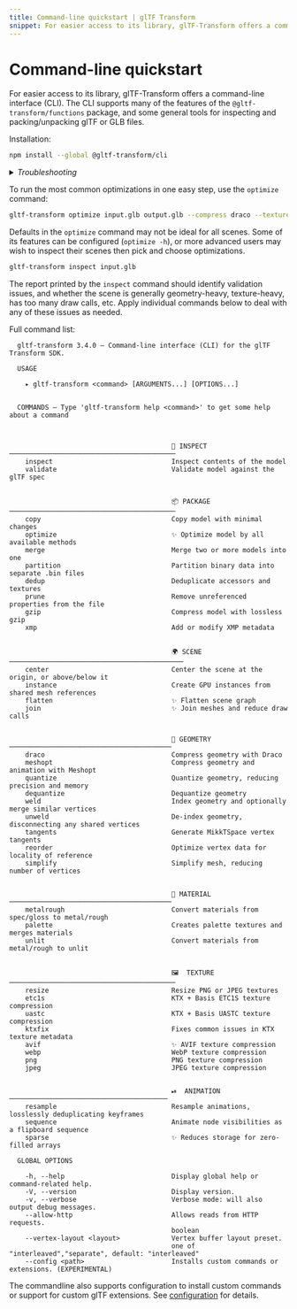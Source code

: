 ```yaml
---
title: Command-line quickstart | glTF Transform
snippet: For easier access to its library, glTF-Transform offers a command-line interface (CLI). The CLI supports many of the features of the…
---
```


# Command-line quickstart

For easier access to its library, glTF-Transform offers a command-line interface (CLI). The
CLI supports many of the features of the `@gltf-transform/functions` package, and some general
tools for inspecting and packing/unpacking glTF or GLB files.

Installation:

```bash
npm install --global @gltf-transform/cli
```

<details>
  <summary><i>Troubleshooting</i></summary>

  glTF Transform uses [Sharp](https://sharp.pixelplumbing.com/) to optimize images. If you encounter errors during
  installation related to Sharp, consult the [Sharp installation](https://sharp.pixelplumbing.com/install) page. When 
  installing the glTF Transform CLI in China, a mirror site provided by Alibaba
  may be required:
  
  ```bash
npm config set sharp_binary_host "https://npmmirror.com/mirrors/sharp"
npm config set sharp_libvips_binary_host "https://npmmirror.com/mirrors/sharp-libvips"
npm install --global @gltf-transform/cli
  ```
  
</details>

To run the most common optimizations in one easy step, use the `optimize` command:

```bash
gltf-transform optimize input.glb output.glb --compress draco --texture-compress webp
```

Defaults in the `optimize` command may not be ideal for all scenes. Some of
its features can be configured (`optimize -h`), or more advanced users
may wish to inspect their scenes then pick and choose optimizations.

```bash
gltf-transform inspect input.glb
```

The report printed by the `inspect` command should identify validation issues,
and whether the scene is generally geometry-heavy, texture-heavy,
has too many draw calls, etc. Apply individual commands below to deal with any of
these issues as needed.

Full command list:

<!-- begin:cli_help -->
```plaintext
  gltf-transform 3.4.0 — Command-line interface (CLI) for the glTF Transform SDK.

  USAGE 
  
    ▸ gltf-transform <command> [ARGUMENTS...] [OPTIONS...]


  COMMANDS — Type 'gltf-transform help <command>' to get some help about a command

                                                                                                
                                                                                                
                                         🔎 INSPECT ──────────────────────────────────────────  
    inspect                              Inspect contents of the model                          
    validate                             Validate model against the glTF spec                   
                                                                                                
                                                                                                
                                         📦 PACKAGE ──────────────────────────────────────────  
    copy                                 Copy model with minimal changes                        
    optimize                             ✨ Optimize model by all available methods             
    merge                                Merge two or more models into one                      
    partition                            Partition binary data into separate .bin files         
    dedup                                Deduplicate accessors and textures                     
    prune                                Remove unreferenced properties from the file           
    gzip                                 Compress model with lossless gzip                      
    xmp                                  Add or modify XMP metadata                             
                                                                                                
                                                                                                
                                         🌍 SCENE ────────────────────────────────────────────  
    center                               Center the scene at the origin, or above/below it      
    instance                             Create GPU instances from shared mesh references       
    flatten                              ✨ Flatten scene graph                                 
    join                                 ✨ Join meshes and reduce draw calls                   
                                                                                                
                                                                                                
                                         🕋 GEOMETRY ─────────────────────────────────────────  
    draco                                Compress geometry with Draco                           
    meshopt                              Compress geometry and animation with Meshopt           
    quantize                             Quantize geometry, reducing precision and memory       
    dequantize                           Dequantize geometry                                    
    weld                                 Index geometry and optionally merge similar vertices   
    unweld                               De-index geometry, disconnecting any shared vertices   
    tangents                             Generate MikkTSpace vertex tangents                    
    reorder                              Optimize vertex data for locality of reference         
    simplify                             Simplify mesh, reducing number of vertices             
                                                                                                
                                                                                                
                                         🎨 MATERIAL ─────────────────────────────────────────  
    metalrough                           Convert materials from spec/gloss to metal/rough       
    palette                              Creates palette textures and merges materials          
    unlit                                Convert materials from metal/rough to unlit            
                                                                                                
                                                                                                
                                         🖼  TEXTURE ──────────────────────────────────────────  
    resize                               Resize PNG or JPEG textures                            
    etc1s                                KTX + Basis ETC1S texture compression                  
    uastc                                KTX + Basis UASTC texture compression                  
    ktxfix                               Fixes common issues in KTX texture metadata            
    avif                                 ✨ AVIF texture compression                            
    webp                                 WebP texture compression                               
    png                                  PNG texture compression                                
    jpeg                                 JPEG texture compression                               
                                                                                                
                                                                                                
                                         ⏯  ANIMATION ────────────────────────────────────────  
    resample                             Resample animations, losslessly deduplicating keyframes
    sequence                             Animate node visibilities as a flipboard sequence      
    sparse                               ✨ Reduces storage for zero-filled arrays              

  GLOBAL OPTIONS

    -h, --help                           Display global help or command-related help.           
    -V, --version                        Display version.                                       
    -v, --verbose                        Verbose mode: will also output debug messages.         
    --allow-http                         Allows reads from HTTP requests.                       
                                         boolean                                                
    --vertex-layout <layout>             Vertex buffer layout preset.                           
                                         one of "interleaved","separate", default: "interleaved"
    --config <path>                      Installs custom commands or extensions. (EXPERIMENTAL) 
```
<!-- end:cli_help -->

The commandline also supports configuration to install custom commands or support for custom glTF extensions. See [configuration](/cli-configuration) for details.

